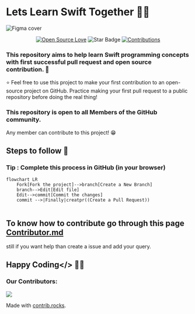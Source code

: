 # Lets Learn Swift Together 👨‍💻
![Figma cover](https://user-images.githubusercontent.com/82876741/209398469-45dc4ab6-b0b7-40f6-a51d-d5eae8441fff.png)
<div align="center">

[![Open Source Love](https://firstcontributions.github.io/open-source-badges/badges/open-source-v1/open-source.svg)](https://github.com/kishanrajput23/Hacktoberfest-2022)
<img src="https://img.shields.io/static/v1?label=%E2%AD%90&message=If%20Useful&style=style=flat&color=BC4E99" alt="Star Badge"/>
<a href="https://github.com/kishanrajput23" ><img src="https://img.shields.io/badge/Contributions-welcome-green.svg?style=flat&logo=github" alt="Contributions" /></a>

</div>

### This repository aims to help learn Swift programming concepts with first successful pull request and open source contribution. :partying_face:
:star: Feel free to use this project to make your first contribution to an open-source project on GitHub. Practice making your first pull request to a public repository before doing the real thing!

### This repository is open to all Members of the GitHub community. 
Any member can contribute to this project! :grin:

## Steps to follow :scroll:

### Tip : Complete this process in GitHub (in your browser)

```mermaid
flowchart LR
    Fork[Fork the project]-->branch[Create a New Branch]
    branch-->Edit[Edit file]
    Edit-->commit[Commit the changes]
    commit -->|Finally|creatpr((Create a Pull Request))
    
 ```
 
 ## To know how to contribute go through this page [Contributor.md](Contributor.md)
 still if you want help than create a issue and add your query.
 
 ## Happy Coding</> 👨‍💻
 
 ### Our Contributors:
 <a href="https://github.com/sandeepsahanicodes/Lets-learn-Swift-Together/graphs/contributors">
  <img src="https://contrib.rocks/image?repo=sandeepsahanicodes/Lets-learn-Swift-Together" />
</a>

Made with [contrib.rocks](https://contrib.rocks).
